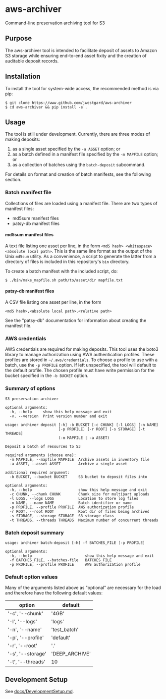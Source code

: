 # aws-archiver

Command-line preservation archiving tool for S3

## Purpose

The aws-archiver tool is intended to facilitate deposit of assets to Amazon S3
storage while ensuring end-to-end asset fixity and the creation of auditable
deposit records.

## Installation

To install the tool for system-wide access, the recommended method is via pip:

```
$ git clone https://www.github.com/jwestgard/aws-archiver
$ cd aws-archiver && pip install -e .
```

## Usage

The tool is still under development. Currently, there are three modes of making
deposits:

  1. as a single asset specified by the ```-a ASSET``` option; or
  2. as a batch defined in a manifest file specified by the ```-m MAPFILE```
     option; or
  3. as a collection of batches using the ```batch-deposit``` subcommand.

For details on format and creation of batch manifests, see the following section.

### Batch manifest file

Collections of files are loaded using a manifest file. There are two types of
manifest files:

* md5sum manifest files
* patsy-db manifest files

#### md5sum manifest files

A text file listing one asset per line, in the form
```<md5 hash> <whitespace> <absolute local path>```. This is the same line
format as the output of the Unix ```md5sum``` utility.  As a convenience, a
script to generate the latter from a directory of files is included in this
repository's ```bin``` directory.

To create a batch manifest with the included script, do:

```
$ ./bin/make_mapfile.sh path/to/asset/dir mapfile.txt
```

#### patsy-db manifest files

A CSV file listing one asset per line, in the form

```
<md5 hash>,<absolute local path>,<relative path>
```

See the "patsy-db" documentation for information about creating the manifest
file.

### AWS credentials
AWS credentials are required for making deposits. This tool uses the boto3
library to manage authorization using AWS authentication profiles. These
profiles are stored in ```~/.aws/credentials```. To choose a profile to use
with a batch, use the ```-p PROFILE``` option. If left unspecified, the tool
will default to the default profile. The chosen profile must have write
permission for the bucket specified in the ```-b BUCKET``` option.

### Summary of options

```
S3 preservation archiver

optional arguments:
  -h, --help     show this help message and exit
  -v, --version  Print version number and exit

usage: archiver deposit [-h] -b BUCKET [-c CHUNK] [-l LOGS] [-n NAME]
                        [-p PROFILE] [-r ROOT] [-s STORAGE] [-t THREADS]
                        (-m MAPFILE | -a ASSET)

Deposit a batch of resources to S3

required arguments (choose one):
  -m MAPFILE, --mapfile MAPFILE  Archive assets in inventory file
  -a ASSET, --asset ASSET        Archive a single asset

additional required argument:
  -b BUCKET, --bucket BUCKET     S3 bucket to deposit files into

optional arguments:
  -h, --help                     show this help message and exit
  -c CHUNK, --chunk CHUNK        Chunk size for multipart uploads
  -l LOGS, --logs LOGS           Location to store log files
  -n NAME, --name NAME           Batch identifier or name
  -p PROFILE, --profile PROFILE  AWS authorization profile
  -r ROOT, --root ROOT           Root dir of files being archived
  -s STORAGE, --storage STORAGE  S3 storage class
  -t THREADS, --threads THREADS  Maximum number of concurrent threads
```

### Batch deposit summary

```
usage: archiver batch-deposit [-h] -f BATCHES_FILE [-p PROFILE]

optional arguments:
  -h, --help                        show this help message and exit
  -f BATCHES_FILE, --batches-file   BATCHES_FILE
  -p PROFILE, --profile PROFILE     AWS authorization profile
```

### Default option values

Many of the arguments listed above as "optional" are necessary for the load and
therefore have the following default values:

| option            | default       |
|-------------------|---------------|
| '-c', '--chunk'   | '4GB'         |
| '-l', '--logs'    | 'logs'        |
| '-n', '--name'    | 'test_batch'  |
| '-p', '--profile' | 'default'     |
| '-r', '--root'    | '.'           |
| '-s', '--storage' | 'DEEP_ARCHIVE'|
| '-t', '--threads' | 10            |

## Development Setup

See [docs/DevelopmentSetup.md](docs/DevelopmentSetup.md).
